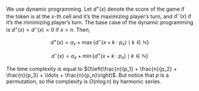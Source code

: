 We use dynamic programming. Let $d^+(x)$ denote the score of the game if the token is at the $x$-th cell and it’s the maximizing player’s turn, and $d^-(x)$ if it’s the minimizing player’s turn. The base case of the dynamic programming is $d^+(x) = d^-(x) = 0$ if $x > n$. Then,

$$
d^+(x) = a_x + \max\{d^-(x + k \cdot p_x) \mid k \in \mathbb{N} \}
$$

$$
d^-(x) = a_x + \min\{d^+(x + k \cdot p_x) \mid k \in \mathbb{N} \}
$$

The time complexity is equal to 
$O\left(\frac{n}{p_1} + \frac{n}{p_2} + \frac{n}{p_3} + \ldots + \frac{n}{p_n}\right)$. But notice that $p$ is a permutation, so the complexity is $O(n \log n)$ by harmonic series.
